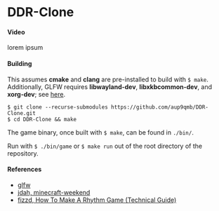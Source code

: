 # DDR-Clone

#### Video

lorem ipsum

#### Building

This assumes **cmake** and **clang** are pre-installed to build with `$ make`. Additionally, GLFW requires **libwayland-dev**, **libxkbcommon-dev**, and **xorg-dev**; see [here](https://www.glfw.org/docs/latest/compile_guide.html#compile_deps).

`$ git clone --recurse-submodules https://github.com/aup9qmb/DDR-Clone.git`\
`$ cd DDR-Clone && make`

The game binary, once built with `$ make`, can be found in `./bin/`.

Run with `$ ./bin/game` or `$ make run` out of the root directory of the repository.

#### References

- [glfw](https://www.glfw.org/)
- [jdah, minecraft-weekend](https://www.youtube.com/watch?v=4O0_-1NaWnY)
- [fizzd, How To Make A Rhythm Game (Technical Guide)](https://fizzd.notion.site/How-To-Make-A-Rhythm-Game-Technical-Guide-ed09f5e09752451f97501ebddf68cf8a)
